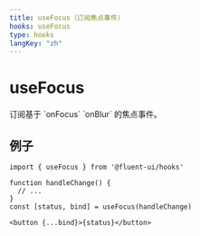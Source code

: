 ```yaml
---
title: useFocus（订阅焦点事件）
hooks: useFocus
type: hooks
langKey: "zh"
---
```


# useFocus

<p class="description">订阅基于 `onFocus` `onBlur` 的焦点事件。</p>

## 例子

```tsx
import { useFocus } from '@fluent-ui/hooks'

function handleChange() {
  // ...
}
const [status, bind] = useFocus(handleChange)

<button {...bind}>{status}</button>
```
